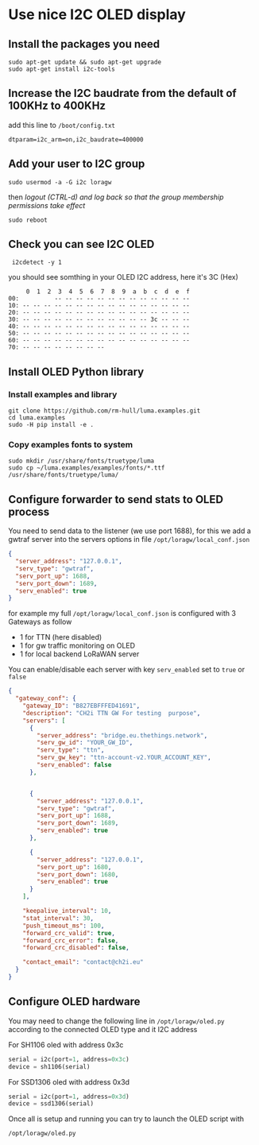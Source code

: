 # Use nice I2C OLED display

## Install the packages you need
```
sudo apt-get update && sudo apt-get upgrade
sudo apt-get install i2c-tools
```

## Increase the I2C baudrate from the default of 100KHz to 400KHz

add this line to `/boot/config.txt`
```
dtparam=i2c_arm=on,i2c_baudrate=400000
```

## Add your user to I2C group 

```
sudo usermod -a -G i2c loragw
```

then *logout (CTRL-d) and log back so that the group membership permissions take effect*
```shell
sudo reboot
``` 

## Check you can see I2C OLED

```shell
 i2cdetect -y 1
```

you should see somthing in your OLED I2C address, here it's 3C (Hex)
```
     0  1  2  3  4  5  6  7  8  9  a  b  c  d  e  f
00:          -- -- -- -- -- -- -- -- -- -- -- -- --
10: -- -- -- -- -- -- -- -- -- -- -- -- -- -- -- --
20: -- -- -- -- -- -- -- -- -- -- -- -- -- -- -- --
30: -- -- -- -- -- -- -- -- -- -- -- -- 3c -- -- --
40: -- -- -- -- -- -- -- -- -- -- -- -- -- -- -- --
50: -- -- -- -- -- -- -- -- -- -- -- -- -- -- -- --
60: -- -- -- -- -- -- -- -- -- -- -- -- -- -- -- --
70: -- -- -- -- -- -- -- --
```

## Install OLED Python library

### Install examples and library
``` 
git clone https://github.com/rm-hull/luma.examples.git
cd luma.examples
sudo -H pip install -e .
```

### Copy examples fonts to system
``` 
sudo mkdir /usr/share/fonts/truetype/luma
sudo cp ~/luma.examples/examples/fonts/*.ttf /usr/share/fonts/truetype/luma/
```


## Configure forwarder to send stats to OLED process

You need to send data to the listener (we use port 1688), for this we add a gwtraf server into the servers options in file 
`/opt/loragw/local_conf.json` 
```json
{
  "server_address": "127.0.0.1",
  "serv_type": "gwtraf",
  "serv_port_up": 1688,
  "serv_port_down": 1689,
  "serv_enabled": true
}
```

for example my full `/opt/loragw/local_conf.json` is configured with 3 Gateways as follow

 - 1 for TTN (here disabled)
 - 1 for gw traffic monitoring on OLED
 - 1 for local backend LoRaWAN server

You can enable/disable each server with key `serv_enabled` set to `true` or `false`

```json
{
  "gateway_conf": {
    "gateway_ID": "B827EBFFFED41691",
    "description": "CH2i TTN GW For testing  purpose",
    "servers": [
      {
        "server_address": "bridge.eu.thethings.network",
        "serv_gw_id": "YOUR_GW_ID",
        "serv_type": "ttn",
        "serv_gw_key": "ttn-account-v2.YOUR_ACCOUNT_KEY",
        "serv_enabled": false
      },


      {
        "server_address": "127.0.0.1",
        "serv_type": "gwtraf",
        "serv_port_up": 1688,
        "serv_port_down": 1689,
        "serv_enabled": true
      },

      {
        "server_address": "127.0.0.1",
        "serv_port_up": 1680,
        "serv_port_down": 1680,
        "serv_enabled": true
      }
    ],

    "keepalive_interval": 10,
    "stat_interval": 30,
    "push_timeout_ms": 100,
    "forward_crc_valid": true,
    "forward_crc_error": false,
    "forward_crc_disabled": false,

    "contact_email": "contact@ch2i.eu"
  }
}
```


## Configure OLED hardware

You may need to change the following line in `/opt/loragw/oled.py` according to the connected OLED type and it I2C address

For SH1106 oled with address 0x3c
```python
serial = i2c(port=1, address=0x3c)
device = sh1106(serial)
```

For SSD1306 oled with address 0x3d
```python
serial = i2c(port=1, address=0x3d)
device = ssd1306(serial)
```


Once all is setup and running you can try to launch the OLED script with

``` 
/opt/loragw/oled.py
```
